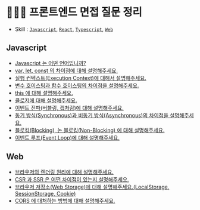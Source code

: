 # 👩🏻‍💻 프론트엔드 면접 질문 정리
- Skill : [`Javascript`](#Javascript
), [`React`](#React), [`Typescript`](#typescript), [`Web`](#web)


## Javascript
- [Javascript 는 어떤 언어입니까?](js/javascript.md)
- [var, let, const 의 차이점에 대해 설명해주세요.](js/var-let-const-diff.md)
- [실행 컨텍스트(Execution Context)에 대해서 설명해주세요.](js/execution-context.md)
- [변수 호이스팅과 함수 호이스팅의 차이점을 설명해주세요.](js/hoisting.md)
- [this 에 대해 설명해주세요.](js/this.md)
- [클로저에 대해 설명해주세요.](js/closure.md)
- [이벤트 전파(버블링, 캡처링)에 대해 설명해주세요.](js/event-propagation.md)
- [동기 방식(Synchronous)과 비동기 방식(Asynchronous)의 차이점을 설명해주세요.](js/synchronous-asynchronous.md)
- [블로킹(Blocking), 논 블로킹(Non-Blocking) 에 대해 설명해주세요.](js/blocking-non-blocking.md)
- [이벤트 루프(Event Loop)에 대해 설명해주세요.](js/event-loop.md)

## Web
- [브라우저의 렌더링 원리에 대해 설명해주세요.](web/browser-rendering.md)
- [CSR 과 SSR 은 어떤 차이점이 있는지 설명해주세요.](web/csr-ssr-diff.md)
- [브라우저 저장소(Web Storage)에 대해 설명해주세요.(LocalStorage, SessionStorage, Cookie)](web/web-storage.md)
- [CORS 에 대처하는 방법에 대해 설명해주세요.](web/cross-origin-resource-sharing.md)
